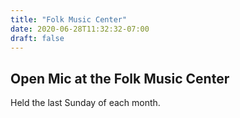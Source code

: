```yaml
---
title: "Folk Music Center"
date: 2020-06-28T11:32:32-07:00
draft: false
---
```

## Open Mic at the Folk Music Center

Held the last Sunday of each month.
